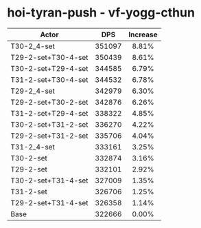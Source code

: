 # hoi-tyran-push - vf-yogg-cthun
| Actor | DPS | Increase |
|---|:---:|:---:|
|T30-2_4-set|351097|8.81%|
|T29-2-set+T30-4-set|350439|8.61%|
|T30-2-set+T29-4-set|344585|6.79%|
|T31-2-set+T30-4-set|344532|6.78%|
|T29-2_4-set|342979|6.30%|
|T29-2-set+T30-2-set|342876|6.26%|
|T31-2-set+T29-4-set|338322|4.85%|
|T30-2-set+T31-2-set|336270|4.22%|
|T29-2-set+T31-2-set|335706|4.04%|
|T31-2_4-set|333161|3.25%|
|T30-2-set|332874|3.16%|
|T29-2-set|332101|2.92%|
|T30-2-set+T31-4-set|327009|1.35%|
|T31-2-set|326706|1.25%|
|T29-2-set+T31-4-set|326358|1.14%|
|Base|322666|0.00%|
